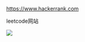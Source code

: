 https://www.hackerrank.com

leetcode网站

![](https://ws3.sinaimg.cn/large/006tKfTcgy1g0a672wpydj31ey0fw78o.jpg)



